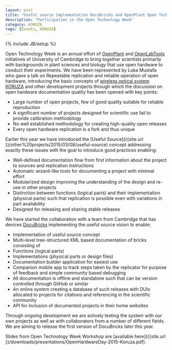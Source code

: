```yaml
---
layout: post
title: "Useful source implementation DocuBricks and OpenPlant Open Technology Week Workshop"
description: "Participation in the Open Technology Week"
category: KORUZA 
tags: [Events, KORUZA]
---
```

{% include JB/setup %}

Open Technology Week is an annual effort of [OpenPlant](http://openplant.org) and [OpenLabTools](http://openlabtools.eng.cam.ac.uk/) initiatives of University of Cambridge to bring together scientists primarily with backgrounds in plant sciences and biology that use open hardware to conduct their experiments. We have been represented by Luka Mustafa who gave a talk on Repeatable replication and reliable operation of open hardware, introducing the basic concepts of [wireless optical system KORUZA](http://koruza.net) and other development projects through which the discussion on open hardware documentation quality has been opened with key points:

* Large number of open projects, few of good quality suitable for reliable reproduction
* A significant number of projects designed for scientific use fail to provide calibration methodology
* No well established methodology for creating high-quality open releases
* Every open hardware replication is a fork and thus unique

Earlier this year we have introduced the [Useful Source]({{site.url }}/other%20projects/2015/03/08/useful-source) concept addressing exactly these issues with the goal to introduce good practices enabling:

* Well-defined documentation flow from first information about the project to sources and replication instructions
* Automatic wizard-like tools for documenting a project with minimal effort
* Modularized design improving the understanding of the design and re-use in other projects
* Distinction between functions (logical parts) and their implementation (physical parts) such that replication is possible even with variations in part availability
* Designed for releasing and sharing stable releases

We have started the collaboration with a team from Cambridge that has devices [DocuBricks](http://docubricks.com) implementing the useful source vision to enable:

 * Implementation of useful source concept
 * Multi-level tree-structured XML based documentation of bricks consisting of
  * Functions (logical parts)
  * Implementations (physical parts or design files)
  * Documentation builder application for easiest use
  * Companion mobile app to track steps taken by the replicator for purpose of feedback and simple community based debugging
 * All documentation is offline and standalone such that can be version controlled through GitHub or similar
 * An online system creating a database of such releases with DUIs allocated to projects for citations and referencing in the scientific community
 * API for inclusion of documented projects in their home websites
 
Through ongoing development we are actively testing the system with our own projects as well as with collaborators from a number of different fields. We are aiming to release the first version of DocuBricks later this year.

Slides from Open Technology Week Workshop are [available here]({{site.url }}/downloads/presentations/OpenHardwareDay-2015-Koruza.pdf).



 
